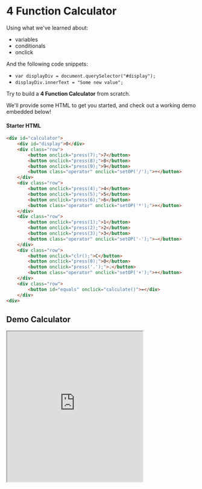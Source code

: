 <h1>4 Function Calculator</h1>

<p>Using what we've learned about:</p>

<ul>
    <li>variables</li>
    <li>conditionals</li>
    <li>onclick</li>
</ul>

<p>And the following code snippets:</p>

<ul>
    <li><code>var displayDiv = document.querySelector("#display");</code></li>
    <li><code>displayDiv.innerText = "Some new value";</code></li>
</ul>

<p>Try to build a <strong title="Addition, Substraction, Multiplication, Division">4 Function Calculator</strong> from scratch.</p>

<p>We'll provide some HTML to get you started, and check out a working demo embedded below!</p>

<h4>Starter HTML</h4>

```html
<div id="calculator">
    <div id="display">0</div>
    <div class="row">
        <button onclick="press(7);">7</button>
        <button onclick="press(8);">8</button>
        <button onclick="press(9);">9</button>
        <button class="operator" onclick="setOP('/');">÷</button>
    </div>
    <div class="row">
        <button onclick="press(4);">4</button>
        <button onclick="press(5);">5</button>
        <button onclick="press(6);">6</button>
        <button class="operator" onclick="setOP('*');">×</button>
    </div>
    <div class="row">
        <button onclick="press(1);">1</button>
        <button onclick="press(2);">2</button>
        <button onclick="press(3);">3</button>
        <button class="operator" onclick="setOP('-');">−</button>
    </div>
    <div class="row">
        <button onclick="clr();">C</button>
        <button onclick="press(0);">0</button>
        <button onclick="press('.');">.</button>
        <button class="operator" onclick="setOP('+');">+</button>
    </div>
    <div class="row">
        <button id="equals" onclick="calculate()">=</div>
    </div>
<div>
```
## Demo Calculator
<!-- <iframe src="https://codepen.io/wgoode3/full/pobBOzj" width="100%" height="500"></iframe> -->
<!-- <iframe src="https://login.codingdojo.com/m/385/10423/70658" width="100%" height="500"></iframe> -->
<iframe src="https://codepen.io/wgoode3/full/pobBOzj" width="360px" height="400px"><span id="selection-marker-1" class="redactor-selection-marker"></span><span id="selection-marker-1" class="redactor-selection-marker"></span>
</iframe>
